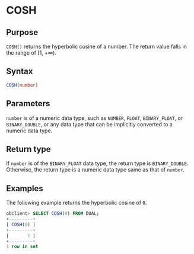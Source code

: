 # COSH

## Purpose

`COSH()` returns the hyperbolic cosine of a number. The return value falls in the range of \[1, +∞).

## Syntax

```sql
COSH(number)
```

## Parameters

`number` is of a numeric data type, such as `NUMBER`, `FLOAT`, `BINARY_FLOAT`, or `BINARY_DOUBLE`, or any data type that can be implicitly converted to a numeric data type.

## Return type

If `number` is of the `BINARY_FLOAT` data type, the return type is `BINARY_DOUBLE`. Otherwise, the return type is a numeric data type same as that of `number`.

## Examples

The following example returns the hyperbolic cosine of `0`.

```sql
obclient> SELECT COSH(0) FROM DUAL;
+---------+
| COSH(0) |
+---------+
|       1 |
+---------+
1 row in set
```

